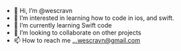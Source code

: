 - 👋 Hi, I’m @wescravn
- 👀 I’m interested in learning how to code in ios, and swift.
- 🌱 I’m currently learning Swift code
- 💞️ I’m looking to collaborate on other projects
- 📫 How to reach me ...wescravn@gmail.com

<!---
wescravn/wescravn is a ✨ special ✨ repository because its `README.md` (this file) appears on your GitHub profile.
You can click the Preview link to take a look at your changes.
--->
